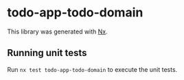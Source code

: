 # todo-app-todo-domain

This library was generated with [Nx](https://nx.dev).

## Running unit tests

Run `nx test todo-app-todo-domain` to execute the unit tests.
